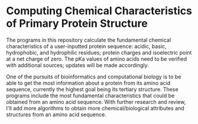 # Computing Chemical Characteristics of Primary Protein Structure

The programs in this repository calculate the fundamental chemical characteristics of a user-inputted protein sequence: acidic, basic, hydrophobic, and hydrophilic residues; protein charges and isoelectric point at a net charge of zero. The pKa values of amino acids need to be verified with additional sources; updates will be made accordingly.

One of the pursuits of bioinformatics and computational biology is to be able to get the most information about a protein from its amino acid sequence, currently the highest goal being its tertiary structure. These programs include the most fundamental characteristics that could be obtained from an amino acid sequence. With further research and review, I'll add more algorithms to obtain more chemical/biological attributes and structures from an amino acid sequence. 
